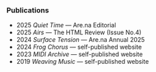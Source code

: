 ### Publications

- <span class="resume-year">2025</span> _Quiet Time_ — Are&#8203;.na Editorial [](https://www.are.na/editorial/quiet-time)
- <span class="resume-year">2025</span> _Airs_ — The HTML Review (Issue No.4) [](https://thehtml.review/04/airs/)
- <span class="resume-year">2024</span> _Surface Tension_ — Are&#8203;.na Annual 2025 [](https://store.are.na/products/are-na-annual-2025?variant=44886611296407)
- <span class="resume-year">2024</span> _Frog Chorus_ — self-published website [](/projects/frog-chorus)
- <span class="resume-year">2023</span> _MIDI Archive_ — self-published website [](/midi-archive/)
- <span class="resume-year">2019</span> _Weaving Music_ — self-published website [](/projects/weaving)

